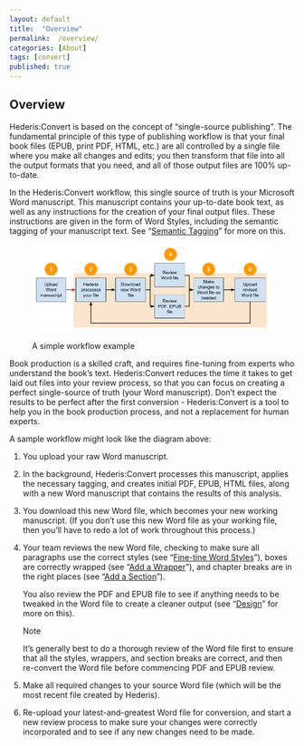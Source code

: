 ```yaml
---
layout: default
title:  "Overview"
permalink:  /overview/
categories: [About]
tags: [convert]
published: true
---
```


<section data-type="introduction" class="hsecintroduction" data-hederis-type="hsecintroduction" id="overview" data-pi-attrs="id: overview; data-tags: convert;" role="doc-introduction" data-tags="convert" data-author-name=" " data-book-title=" " title="Overview"><h1 data-hederis-type="hblkchaptitle" class="hblkchaptitle" id="pH3qbND1H">Overview</h1><p class="hblkp" data-hederis-type="hblkp" id="pcosfQMta">Hederis:Convert is based on the concept of &#8220;single-source publishing&#8221;. The fundamental principle of this type of publishing workflow is that your final book files (EPUB, print PDF, HTML, etc.) are all controlled by a single file where you make all changes and edits; you then transform that file into all the output formats that you need, and all of those output files are 100% up-to-date. </p><p class="hblkp" data-hederis-type="hblkp" id="pjbSav4hu">In the Hederis:Convert workflow, this single source of truth is your Microsoft Word manuscript. This manuscript contains your up-to-date book text, as well as any instructions for the creation of your final output files. These instructions are given in the form of Word Styles, including the semantic tagging of your manuscript text. See &#8220;<a href="{% post_url 2020-07-28-10-AboutStyles %}" data-hederis-type="hspana" id="pTofHabet"><span class="Hyperlink" data-hederis-type="hspnspan" id="pJNANbd1k">Semantic Tagging</span></a>&#8221; for more on this.</p><figure class="hwprfig" data-hederis-type="hwprfig" id="p77zpofAo"><img data-hederis-type="hblkimg" class="hblkimg" id="pN2SJqz4j" src="/images/workflow.png" data-img-src="workflow.png"/><p class="hblkcaption" data-hederis-type="hblkcaption" id="pcpPa8LAn">A simple workflow example</p></figure><p class="hblkp" data-hederis-type="hblkp" id="p5TqkcJp9">Book production is a skilled craft, and requires fine-tuning from experts who understand the book&#8217;s text. Hederis:Convert reduces the time it takes to get laid out files into your review process, so that you can focus on creating a perfect single-source of truth (your Word manuscript). Don&#8217;t expect the results to be perfect after the first conversion - Hederis:Convert is a tool to help you in the book production process, and not a replacement for human experts.</p><p class="hblkp" data-hederis-type="hblkp" id="pHXUryi6B">A sample workflow might look like the diagram above:</p><ol class="hwprnumlist" data-hederis-type="hwprnumlist" id="pNCxovZ11"><li class="hblkoli" data-hederis-type="hblkoli" id="liJKWNGtzx"><p class="hblkoli" data-hederis-type="hblklip" id="pmB5yzGWh">You upload your raw Word manuscript.</p></li><li class="hblkoli" data-hederis-type="hblkoli" id="liOUGHtvpn"><p class="hblkoli" data-hederis-type="hblklip" id="pUvIgsUOT">In the background, Hederis:Convert processes this manuscript, applies the necessary tagging, and creates initial PDF, EPUB, HTML files, along with a new Word manuscript that contains the results of this analysis.</p></li><li class="hblkoli" data-hederis-type="hblkoli" id="lihaJ5ug5I"><p class="hblkoli" data-hederis-type="hblklip" id="p1I2qY84h">You download this new Word file, which becomes your new working manuscript. (If you don&#8217;t use this new Word file as your working file, then you&#8217;ll have to redo a lot of work throughout this process.)</p></li><li class="hblkoli" data-hederis-type="hblkoli" id="liHbcqTTtF"><p class="hblkoli" data-hederis-type="hblklip" id="p7kK8nC6Q">Your team reviews the new Word file, checking to make sure all paragraphs use the correct styles (see &#8220;<a href="{% post_url 2020-07-28-13-WorkingwithMicrosoftWord %}" data-hederis-type="hspana" id="pUYmKhlix"><span class="Hyperlink" data-hederis-type="hspnspan" id="pQubwQs5D">Fine-tine Word Styles</span></a>&#8221;), boxes are correctly wrapped (see &#8220;<a href="{% post_url 2020-07-28-15-AddaWrapper %}" data-hederis-type="hspana" id="pFtmppe4s"><span class="Hyperlink" data-hederis-type="hspnspan" id="psudM5awk">Add a Wrapper</span></a>&#8221;), and chapter breaks are in the right places (see &#8220;<a href="{% post_url 2020-07-28-16-AddaSection %}" data-hederis-type="hspana" id="pk1lXd3KF"><span class="Hyperlink" data-hederis-type="hspnspan" id="pmDcgmJZN">Add a Section</span></a>&#8221;).</p><p class="hblklicont" data-hederis-type="hblklicont" id="pAGnLy6Zt">You also review the PDF and EPUB file to see if anything needs to be tweaked in the Word file to create a cleaner output (see &#8220;<a href="{% post_url 2020-07-28-21-Design %}" data-hederis-type="hspana" id="pSq0ZAgWl"><span class="Hyperlink" data-hederis-type="hspnspan" id="pFyrbg1cF">Design</span></a>&#8221; for more on this).</p><aside class="hwprbox box" data-hederis-type="hwprbox" id="pPPFCiOpC" data-type="sidebar"><p class="hblktype" data-hederis-type="hblktype" id="pi8VGnhwp">Note</p><p class="hblkp" data-hederis-type="hblkp" id="p4cZ7EnWM">It&#8217;s generally best to do a thorough review of the Word file first to ensure that all the styles, wrappers, and section breaks are correct, and then re-convert the Word file before commencing PDF and EPUB review. </p></aside></li><li class="hblkoli" data-hederis-type="hblkoli" id="liXwkclJmo"><p class="hblkoli" data-hederis-type="hblklip" id="pMfSKdckN">Make all required changes to your source Word file (which will be the most recent file created by Hederis).</p></li><li class="hblkoli" data-hederis-type="hblkoli" id="liWLam27pg"><p class="hblkoli" data-hederis-type="hblklip" id="pOevrroGX">Re-upload your latest-and-greatest Word file for conversion, and start a new review process to make sure your changes were correctly incorporated and to see if any new changes need to be made.</p></li></ol></section>